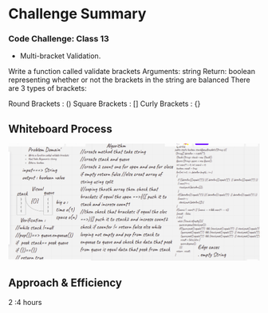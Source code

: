 # Challenge Summary
<!-- Description of the challenge -->
### Code Challenge: Class 13
* Multi-bracket Validation.


Write a function called validate brackets
Arguments: string
Return: boolean
representing whether or not the brackets in the string are balanced
There are 3 types of brackets:

Round Brackets : ()
Square Brackets : []
Curly Brackets : {}

## Whiteboard Process
<!-- Embedded whiteboard image -->
![](../img/code13.png)


## Approach & Efficiency
<!-- What approach did you take? Why? What is the Big O space/time for this approach? -->
2 :4 hours